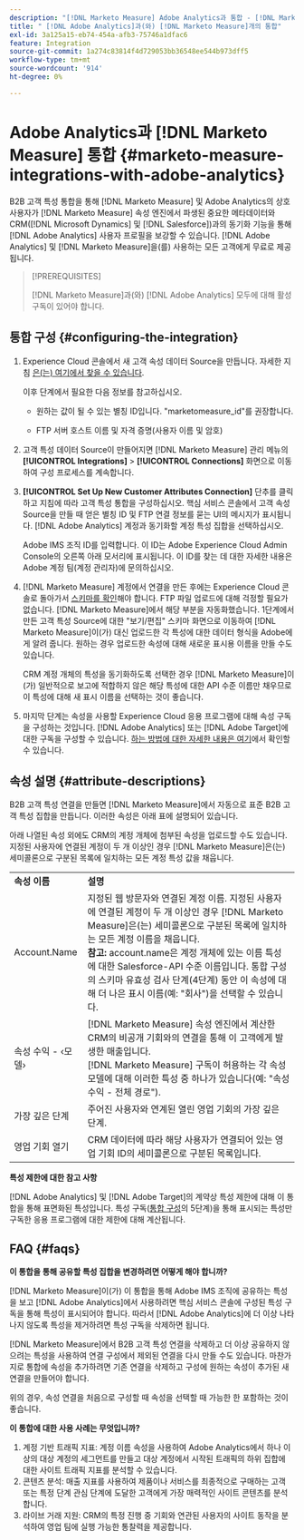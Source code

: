 ```yaml
---
description: "[!DNL Marketo Measure] Adobe Analytics과 통합 - [!DNL Marketo Measure]"
title: " [!DNL Adobe Analytics]과(와) [!DNL Marketo Measure]개의 통합"
exl-id: 3a125a15-eb74-454a-afb3-75746a1dfac6
feature: Integration
source-git-commit: 1a274c83814f4d729053bb36548ee544b973dff5
workflow-type: tm+mt
source-wordcount: '914'
ht-degree: 0%

---
```


# Adobe Analytics과 [!DNL Marketo Measure] 통합 {#marketo-measure-integrations-with-adobe-analytics}

B2B 고객 특성 통합을 통해 [!DNL Marketo Measure] 및 Adobe Analytics의 상호 사용자가 [!DNL Marketo Measure] 속성 엔진에서 파생된 중요한 메타데이터와 CRM([!DNL Microsoft Dynamics] 및 [!DNL Salesforce])과의 동기화 기능을 통해 [!DNL Adobe Analytics] 사용자 프로필을 보강할 수 있습니다. [!DNL Adobe Analytics] 및 [!DNL Marketo Measure]을(를) 사용하는 모든 고객에게 무료로 제공됩니다.

>[!PREREQUISITES]
>
>[!DNL Marketo Measure]과(와) [!DNL Adobe Analytics] 모두에 대해 활성 구독이 있어야 합니다.

## 통합 구성 {#configuring-the-integration}

1. Experience Cloud 콘솔에서 새 고객 속성 데이터 Source을 만듭니다. 자세한 지침 [은(는) 여기에서 찾을 수 있습니다](https://experienceleague.adobe.com/docs/core-services/interface/services/customer-attributes/t-crs-usecase.html).

   이후 단계에서 필요한 다음 정보를 참고하십시오.

   * 원하는 값이 될 수 있는 별칭 ID입니다. &quot;marketomeasure_id&quot;를 권장합니다.

   * FTP 서버 호스트 이름 및 자격 증명(사용자 이름 및 암호)

1. 고객 특성 데이터 Source이 만들어지면 [!DNL Marketo Measure] 관리 메뉴의 **[!UICONTROL Integrations]** > **[!UICONTROL Connections]** 화면으로 이동하여 구성 프로세스를 계속합니다.

1. **[!UICONTROL Set Up New Customer Attributes Connection]** 단추를 클릭하고 지침에 따라 고객 특성 통합을 구성하십시오. 핵심 서비스 콘솔에서 고객 속성 Source을 만들 때 얻은 별칭 ID 및 FTP 연결 정보를 묻는 UI의 메시지가 표시됩니다. [!DNL Adobe Analytics] 계정과 동기화할 계정 특성 집합을 선택하십시오.

   Adobe IMS 조직 ID를 입력합니다. 이 ID는 Adobe Experience Cloud Admin Console의 오른쪽 아래 모서리에 표시됩니다. 이 ID를 찾는 데 대한 자세한 내용은 Adobe 계정 팀(계정 관리자)에 문의하십시오.

1. [!DNL Marketo Measure] 계정에서 연결을 만든 후에는 Experience Cloud 콘솔로 돌아가서 [스키마를 확인](https://experienceleague.adobe.com/docs/core-services/interface/services/customer-attributes/validate-schema.html?lang=en)해야 합니다. FTP 파일 업로드에 대해 걱정할 필요가 없습니다. [!DNL Marketo Measure]에서 해당 부분을 자동화했습니다. 1단계에서 만든 고객 특성 Source에 대한 &quot;보기/편집&quot; 스키마 화면으로 이동하여 [!DNL Marketo Measure]이(가) 대신 업로드한 각 특성에 대한 데이터 형식을 Adobe에게 알려 줍니다. 원하는 경우 업로드한 속성에 대해 새로운 표시용 이름을 만들 수도 있습니다.

   CRM 계정 개체의 특성을 동기화하도록 선택한 경우 [!DNL Marketo Measure]이(가) 일반적으로 보고에 적합하지 않은 해당 특성에 대한 API 수준 이름만 채우므로 이 특성에 대해 새 표시 이름을 선택하는 것이 좋습니다.

1. 마지막 단계는 속성을 사용할 Experience Cloud 응용 프로그램에 대해 속성 구독을 구성하는 것입니다. [!DNL Adobe Analytics] 또는 [!DNL Adobe Target]에 대한 구독을 구성할 수 있습니다.  [하는 방법에 대한 자세한 내용은 여기](https://experienceleague.adobe.com/docs/core-services/interface/services/customer-attributes/subscription.html)에서 확인할 수 있습니다.

## 속성 설명 {#attribute-descriptions}

B2B 고객 특성 연결을 만들면 [!DNL Marketo Measure]에서 자동으로 표준 B2B 고객 특성 집합을 만듭니다. 이러한 속성은 아래 표에 설명되어 있습니다.

아래 나열된 속성 외에도 CRM의 계정 개체에 첨부된 속성을 업로드할 수도 있습니다. 지정된 사용자에 연결된 계정이 두 개 이상인 경우 [!DNL Marketo Measure]은(는) 세미콜론으로 구분된 목록에 일치하는 모든 계정 특성 값을 채웁니다.

<table> 
 <colgroup> 
  <col> 
  <col> 
 </colgroup> 
 <tbody> 
  <tr> 
   <td><b>속성 이름</b></td> 
   <td><b>설명</b></td>
  </tr> 
  <tr> 
   <td>Account.Name</td> 
   <td>지정된 웹 방문자와 연결된 계정 이름. 지정된 사용자에 연결된 계정이 두 개 이상인 경우 [!DNL Marketo Measure]은(는) 세미콜론으로 구분된 목록에 일치하는 모든 계정 이름을 채웁니다.<br/>
   <strong>참고:</strong> account.name은 계정 개체에 있는 이름 특성에 대한 Salesforce-API 수준 이름입니다. 통합 구성의 스키마 유효성 검사 단계(4단계) 동안 이 속성에 대해 더 나은 표시 이름(예: "회사")을 선택할 수 있습니다.</td>
  </tr>
  <tr> 
   <td>속성 수익 - ‹모델›</td> 
   <td>[!DNL Marketo Measure] 속성 엔진에서 계산한 CRM의 비공개 기회와의 연결을 통해 이 고객에게 발생한 매출입니다.<br/>
   [!DNL Marketo Measure] 구독이 허용하는 각 속성 모델에 대해 이러한 특성 중 하나가 있습니다(예: "속성 수익 - 전체 경로").</td>
  </tr>
  <tr> 
   <td>가장 깊은 단계</td> 
   <td>주어진 사용자와 연계된 열린 영업 기회의 가장 깊은 단계.</td>
  </tr>
  <tr> 
   <td>영업 기회 열기</td> 
   <td>CRM 데이터에 따라 해당 사용자가 연결되어 있는 영업 기회 ID의 세미콜론으로 구분된 목록입니다.</td>
  </tr> 
 </tbody> 
</table>

**특성 제한에 대한 참고 사항**

[!DNL Adobe Analytics] 및 [!DNL Adobe Target]의 계약상 특성 제한에 대해 이 통합을 통해 표면화된 특성입니다. 특성 구독([통합 구성](#configuring-the-integration)의 5단계)을 통해 표시되는 특성만 구독한 응용 프로그램에 대한 제한에 대해 계산됩니다.

## FAQ {#faqs}

**이 통합을 통해 공유할 특성 집합을 변경하려면 어떻게 해야 합니까?**

[!DNL Marketo Measure]이(가) 이 통합을 통해 Adobe IMS 조직에 공유하는 특성을 보고 [!DNL Adobe Analytics]에서 사용하려면 핵심 서비스 콘솔에 구성된 특성 구독을 통해 특성이 표시되어야 합니다. 따라서 [!DNL Adobe Analytics]에 더 이상 나타나지 않도록 특성을 제거하려면 특성 구독을 삭제하면 됩니다.

[!DNL Marketo Measure]에서 B2B 고객 특성 연결을 삭제하고 더 이상 공유하지 않으려는 특성을 사용하여 연결 구성에서 제외된 연결을 다시 만들 수도 있습니다. 마찬가지로 통합에 속성을 추가하려면 기존 연결을 삭제하고 구성에 원하는 속성이 추가된 새 연결을 만들어야 합니다.

위의 경우, 속성 연결을 처음으로 구성할 때 속성을 선택할 때 가능한 한 포함하는 것이 좋습니다.

**이 통합에 대한 사용 사례는 무엇입니까?**

1. 계정 기반 트래픽 지표: 계정 이름 속성을 사용하여 Adobe Analytics에서 하나 이상의 대상 계정의 세그먼트를 만들고 대상 계정에서 시작된 트래픽의 하위 집합에 대한 사이트 트래픽 지표를 분석할 수 있습니다.
1. 콘텐츠 분석: 매출 지표를 사용하여 제품이나 서비스를 최종적으로 구매하는 고객 또는 특정 단계 관심 단계에 도달한 고객에게 가장 매력적인 사이트 콘텐츠를 분석합니다.
1. 라이브 거래 지원: CRM의 특정 진행 중 기회와 연관된 사용자의 사이트 동작을 분석하여 영업 팀에 실행 가능한 통찰력을 제공합니다.
